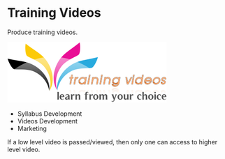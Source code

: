 # Training Videos

Produce training videos.

![Training Videos](logo.png)

* Syllabus Development
* Videos Development
* Marketing

If a low level video is passed/viewed,
then only one can access to higher level video.
